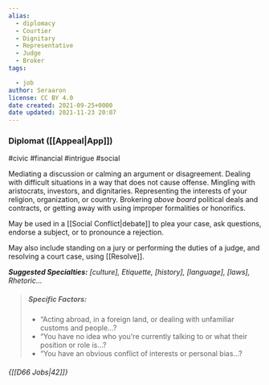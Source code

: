 ```yaml
---
alias:
  - diplomacy
  - Courtier
  - Dignitary
  - Representative
  - Judge
  - Broker
tags:

  - job
author: Seraaron
license: CC BY 4.0
date created: 2021-09-25+0000
date updated: 2021-11-23 20:07
---
```


### Diplomat ([[Appeal|App]])

#civic #financial #intrigue #social

Mediating a discussion or calming an argument or disagreement. Dealing with difficult situations in a way that does not cause offense. Mingling with aristocrats, investors, and dignitaries. Representing the interests of your religion, organization, or country. Brokering _above board_ political deals and contracts, or getting away with using improper formalities or honorifics. 

May be used in a [[Social Conflict|debate]] to plea your case, ask questions, endorse a subject, or to pronounce a rejection.

May also include standing on a jury or performing the duties of a judge, and resolving a court case, using [[Resolve]].

_**Suggested Specialties:** [culture], Etiquette, [history], [language], [laws], Rhetoric..._

> ##### Specific Factors:
>
> - “Acting abroad, in a foreign land, or dealing with unfamiliar customs and people...?
> - “You have no idea who you're currently talking to or what their position or role is...?
> - “You have an obvious conflict of interests or personal bias...?

###### {[[D66 Jobs|42]]}
